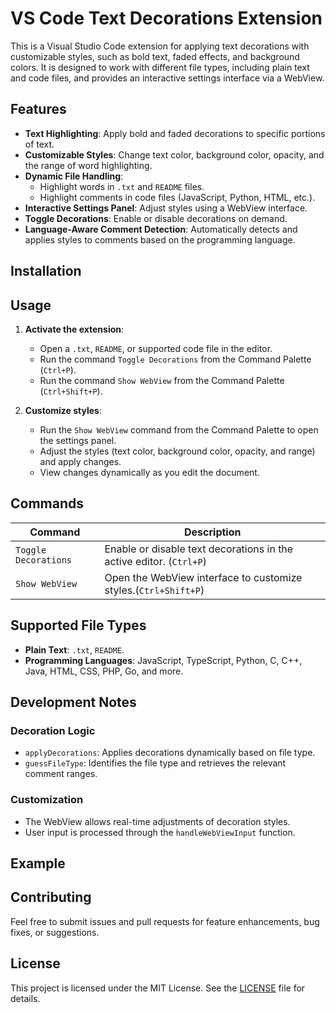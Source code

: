 # VS Code Text Decorations Extension

This is a Visual Studio Code extension for applying text decorations with customizable styles, such as bold text, faded effects, and background colors. It is designed to work with different file types, including plain text and code files, and provides an interactive settings interface via a WebView.

## Features

- **Text Highlighting**: Apply bold and faded decorations to specific portions of text.
- **Customizable Styles**: Change text color, background color, opacity, and the range of word highlighting.
- **Dynamic File Handling**:
  - Highlight words in `.txt` and `README` files.
  - Highlight comments in code files (JavaScript, Python, HTML, etc.).
- **Interactive Settings Panel**: Adjust styles using a WebView interface.
- **Toggle Decorations**: Enable or disable decorations on demand.
- **Language-Aware Comment Detection**: Automatically detects and applies styles to comments based on the programming language.

## Installation



## Usage

1. **Activate the extension**:
   - Open a `.txt`, `README`, or supported code file in the editor.
   - Run the command `Toggle Decorations` from the Command Palette (`Ctrl+P`).
   - Run the command `Show WebView` from the Command Palette (`Ctrl+Shift+P`).

2. **Customize styles**:
   - Run the `Show WebView` command from the Command Palette to open the settings panel.
   - Adjust the styles (text color, background color, opacity, and range) and apply changes.
   - View changes dynamically as you edit the document.

## Commands

| Command           | Description                                     |
|-------------------|-------------------------------------------------|
| `Toggle Decorations` | Enable or disable text decorations in the active editor. (`Ctrl+P`)|
| `Show WebView`       | Open the WebView interface to customize styles.(`Ctrl+Shift+P`)          |

## Supported File Types

- **Plain Text**: `.txt`, `README`.
- **Programming Languages**: JavaScript, TypeScript, Python, C, C++, Java, HTML, CSS, PHP, Go, and more.

## Development Notes

### Decoration Logic
- `applyDecorations`: Applies decorations dynamically based on file type.
- `guessFileType`: Identifies the file type and retrieves the relevant comment ranges.

### Customization
- The WebView allows real-time adjustments of decoration styles.
- User input is processed through the `handleWebViewInput` function.

## Example



## Contributing

Feel free to submit issues and pull requests for feature enhancements, bug fixes, or suggestions.

## License

This project is licensed under the MIT License. See the [LICENSE](LICENSE) file for details.
